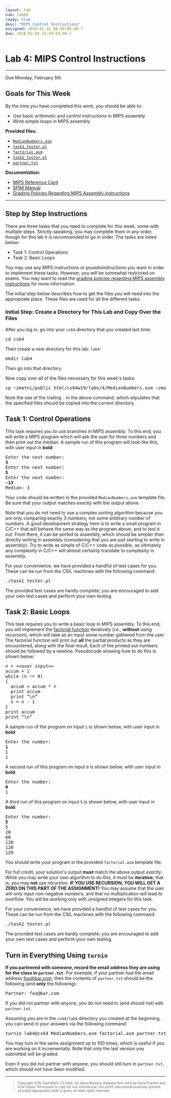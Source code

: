 ```yaml
---
layout: lab
num: lab04
ready: true
desc: "MIPS Control Instructions"
assigned: 2019-01-31 08:00:00.00-7
due: 2018-02-05 23:59:59.00-7
---
```

<h1>Lab 4: MIPS Control Instructions</h1>
<hr>
<p>Due Monday, February 5th</p>

<h2>Goals for This Week</h2>
<p>By the time you have completed this work, you should be able to:</p>
<ul>
  <li>Use basic arithmetic and control instructions in MIPS assembly</li>
  <li>Write simple loops in MIPS assembly</li>
</ul>

<b>Provided files:</b>
<ul>
  <li><a href="{{'/lab/lab04/MedianNumbers.asm' | relative_url }}"><code>MedianNumbers.asm</code></a></li>
  <li><a href="{{'/lab/lab04/task1_tester.pl' | relative_url }}"><code>task1_tester.pl</code></a></li>
  <li><a href="{{'/lab/lab04/factorial.asm' | relative_url }}"><code>factorial.asm</code></a></li>
  <li><a href="{{'/lab/lab04/task2_tester.pl' | relative_url }}"><code>task2_tester.pl</code></a></li>
  <li><a href="{{'/lab/lab04/partner.txt' | relative_url }}"><code>partner.txt</code></a></li>
</ul>

<b>Documentation:</b>
<ul>
  <li><a href="{{'/lab/documentation/MIPS_reference_card.pdf' | relative_url }}">MIPS Reference Card</a></li>
  <li><a href="{{'/lab/documentation/spim.pdf' | relative_url }}">SPIM Manual</a></li>
  <li><a href="{{'/lab/documentation/mips_instruction_policy.html' | relative_url }}">Grading Policies Regarding MIPS Assembly Instructions</a></li>
</ul>

<hr>
<h2>Step by Step Instructions</h2>
<p>
  There are three tasks that you need to complete for this week, some with multiple steps.
  Strictly speaking, you may complete them in any order, though for this lab it is recommended to go in order.
  The tasks are listed below:
</p>

<ul>
  <li>Task 1: Control Operations</li>
  <li>Task 2: Basic Loops</li>
</ul>

<p>
  You may use any MIPS instructions or psuedoinstructions you want in order to implement these tasks.
  However, you will be somewhat restricted on exams.
  You may want to read the <a href="{{'/lab/documentation/mips_instruction_policy.html' | relative_url }}">grading policies regarding MIPS assembly instructions</a> for more information.
</p>

<p>
  The initial step below describes how to get the files you will need into the appropriate place.
  These files are used for all the different tasks.
</p>

<h3>Initial Step: Create a Directory for This Lab and Copy Over the Files</h3>
<p>After you log in, go into your <code>cs64</code> directory that you created last time:</p>
<pre>
cd cs64
</pre>
<p>Then create a new directory for this lab: <code>lab4</code>:</p>
<pre>
mkdir lab4
</pre>
<p>Then go into that directory.</p>
<p>Now copy over all of the files necessary for this week's tasks:</p>
<pre>
cp ~zmatni/public_html/cs64w19/labs/4/MedianNumbers.asm ~zmatni/public_html/cs64w19/labs/4/task1_tester.pl ~zmatni/public_html/cs64w19/labs/4/factorial.asm ~zmatni/public_html/cs64w19/labs/4/task2_tester.pl ~zmatni/public_html/cs64w19/labs/4/partner.txt .
</pre>
<p>
  Note the use of the trailing <code>.</code> in the above command, which stipulates that the specified files should be copied into the current directory.
</p>

  
<h2><a id="control">Task 1: Control Operations</a></h2>
<p>
  This task requires you to use branches in MIPS assembly.
  To this end, you will write a MIPS program which will ask the user for three numbers and then print out the median.
  A sample run of this program will look like this, with user input in <b>bold</b>:
</p>
<pre>
Enter the next number:
<b>3</b>
Enter the next number:
<b>5</b>
Enter the next number:
<b>-13</b>
Median: 3
</pre>
<p>
  Your code should be written in the provided <code>MedianNumbers.asm</code> template file.
  Be sure that your output matches <i>exactly</i> with the output above.
</p>
<p>
  Note that you do not need to use a complex sorting algorithm because you are only comparing exactly 3 numbers, not some arbitrary number of numbers.
  A good development strategy here is to write a small program in C/C++ that will behave the same way as the program above, and to test it out.
  From there, it can be ported to assembly, which should be simpler than directly writing in assembly (considering that you are just starting to write in assembly).
  Try to write as simple of C/C++ code as possible, as ultimately any complexity in C/C++ will almost certainly translate to complexity in assembly.
</p>
<p>
  For your convenience, we have provided a handful of test cases for you.
  These can be run from the CSIL machines with the following command:
</p>
<pre>
./task1_tester.pl
</pre>
<p>
  The provided test cases are hardly complete; you are encouraged to add your own test cases and perform your own testing.
</p>

<h2><a id="loops">Task 2: Basic Loops</a></h2>
<p>
  This task requires you to write a basic loop in MIPS assembly.
  To this end, you will implement the <a href="https://en.wikipedia.org/wiki/Factorial">factorial function</a> iteratively (i.e., <b>without</b> using recursion), which will take as an input some number gathered from the user.
  The factorial function will print out <b>all</b> the partial products as they are encountered, along with the final result.
  Each of the printed out numbers should be followed by a newline.
  Pseudocode showing how to do this is shown below:
</p>
<pre>
n = &lt;&lt;user input&gt;&gt;
accum = 1
while (n != 0) 
{
  accum = accum * n
  print accum
  print &ldquo;\n&rdquo;
  n = n - 1
}
print accum
print &ldquo;\n&rdquo;
</pre>
<p>
  A sample run of the program on input <code>1</code> is shown below, with user input in <b>bold</b>:
</p>
<pre>
Enter the number:
<b>1</b>
1
1
</pre>
<p>
  A second run of this program on input <code>0</code> is shown below, with user input in <b>bold</b>:
</p>
<pre>
Enter the number:
<b>0</b>
1
</pre>
<p>
  A third run of this program on input <code>5</code> is shown below, with user input in <b>bold</b>:
</p>
<pre>
Enter the number:
<b>5</b>
5
20
60
120
120
120
</pre>
<p>
  You should write your program in the provided <code>factorial.asm</code> template file.
</p>
<p>
  For full credit, your solution's output <b>must</b> match the above output <i>exactly</i>. While you may write your own algorithm to do this, it must be <b>iterative</b>; that is, you may <b>not</b> use recursion. <b>IF YOU USE RECURSION, YOU WILL GET A ZERO ON THIS PART OF THE ASSIGNMENT!</b>
  You may assume that the user will only input non-negative numbers, and that no multiplication will lead to overflow.
  You will be working only with unsigned integers for this task.
</p>
<p>
  For your convenience, we have provided a handful of test cases for you.
  These can be run from the CSIL machines with the following command:
</p>
<pre>
./task2_tester.pl
</pre>
<p>
  The provided test cases are hardly complete; you are encouraged to add your own test cases and perform your own testing.
</p>

<h2>Turn in Everything Using <code>turnin</code></h2>
<p>
  <b>If you partnered with someone, record the email address they are using for the class in <code>partner.txt</code>.</b>
  For example, if your partner had the email address <a href="foo@bar.com">foo@bar.com</a>, then the contents of <code>partner.txt</code> should be the following (and <b>only</b> the following):
</p>
<pre>
Partner: foo@bar.com
</pre>
<p>If you did not partner with anyone, you do not need to (and should not) edit <code>partner.txt</code>.</p>

<p>Assuming you are in the <code>cs64/lab4</code> directory you created at the beginning, you can send in your answers via the following command:</p>
<pre>
turnin lab4@cs64 MedianNumbers.asm factorial.asm partner.txt
</pre>
<p>
  You may turn in the same assignment up to 100 times, which is useful if you are working on it incrementally.
  Note that only the last version you submitted will be graded.
</p>

<p>Even if you did not partner with anyone, you should still turn in <code>partner.txt</code>, which should not have been modified.</p>

<hr>
<blockquote>
  <p><font size="1">
  Copyright 2018, Ziad Matni, CS Dept, UC Santa Barbara. Adapted from work by Diana Franklin and Kyle Dewey. Permission to copy for non-commercial, non-profit, educational purposes granted, provided appropriate credit is given;  all other rights reserved.
  </font></p>
</blockquote>
